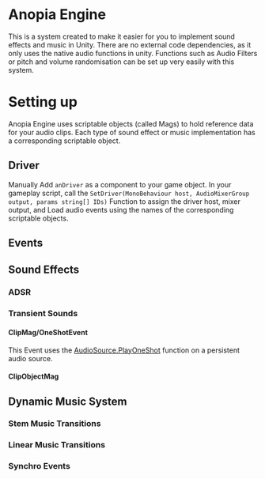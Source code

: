 # Anopia Engine
This is a system created to make it easier for you to implement sound effects and music in Unity.
There are no external code dependencies, as it only uses the native audio functions in unity.
Functions such as Audio Filters or pitch and volume randomisation can be set up very easily with this system.
# Setting up
Anopia Engine uses scriptable objects (called Mags) to hold reference data for your audio clips.
Each type of sound effect or music implementation has a corresponding scriptable object.
## Driver
Manually Add `anDriver` as a component to your game object.
In your gameplay script, call the `SetDriver(MonoBehaviour host, AudioMixerGroup output, params string[] IDs)` Function to assign the driver host, mixer output, and Load audio events using the names of the corresponding scriptable objects.
## Events

## Sound Effects
### ADSR
### Transient Sounds
#### ClipMag/OneShotEvent
This Event uses the [AudioSource.PlayOneShot](https://docs.unity3d.com/ScriptReference/AudioSource.PlayOneShot.html) function on a persistent audio source.
#### ClipObjectMag
## Dynamic Music System
### Stem Music Transitions
### Linear Music Transitions
### Synchro Events

